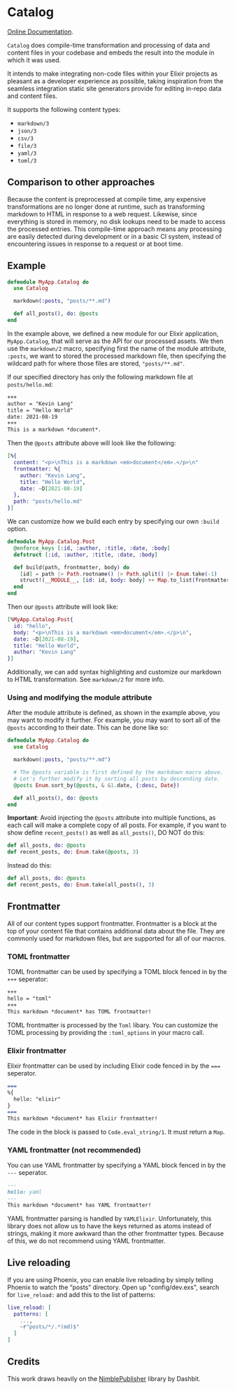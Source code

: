 # Catalog

[Online Documentation](https://hexdocs.pm/catalog).

<!-- MDOC !-->

`Catalog` does compile-time transformation and processing of data and content files
in your codebase and embeds the result into the module in which it was used.

It intends to make integrating non-code files within your Elixir projects 
as pleasant as a developer experience as possible, taking inspiration from
the seamless integration static site generators provide for editing in-repo 
data and content files.

It supports the following content types:

* `markdown/3`
* `json/3`
* `csv/3`
* `file/3`
* `yaml/3`
* `toml/3`

## Comparison to other approaches

Because the content is preprocessed at compile time, any expensive transformations
are no longer done at runtime, such as transforming markdown to HTML in response to
a web request. Likewise, since everything is stored in memory, no disk lookups need
to be made to access the processed entries. This compile-time approach means any processing
are easily detected during development or in a basic CI system, instead of encountering issues
in response to a request or at boot time. 

## Example

```elixir
defmodule MyApp.Catalog do
  use Catalog

  markdown(:posts, "posts/**.md")

  def all_posts(), do: @posts
end
```

In the example above, we defined a new module for our Elixir application, `MyApp.Catalog`,
that will serve as the API for our processed assets. We then use the `markdown/2` macro,
specifying first the name of the module attribute, `:posts`, we want to stored the processed markdown file,
then specifying the wildcard path for where those files are stored, `"posts/**.md"`.

If our specified directory has only the following markdown file at `posts/hello.md`:

```markdown
+++
author = "Kevin Lang"
title = "Hello World"
date: 2021-08-19
+++
This is a markdown *document*.
```

Then the `@posts` attribute above will look like the following:

```elixir
[%{
  content: "<p>\nThis is a markdown <em>document</em>.</p>\n"
  frontmatter: %{
    author: "Kevin Lang",
    title: "Hello World",
    date: ~D[2021-08-19]
  },
  path: "posts/hello.md"
}]
```

We can customize how we build each entry by specifying our own `:build` option.

```elixir 
defmodule MyApp.Catalog.Post
  @enforce_keys [:id, :author, :title, :date, :body]
  defstruct [:id, :author, :title, :date, :body]

  def build(path, frontmatter, body) do
    [id] = path |> Path.rootname() |> Path.split() |> Enum.take(-1)
    struct!(__MODULE__, [id: id, body: body] ++ Map.to_list(frontmatter))
  end
end
```

Then our `@posts` attribute will look like:

```elixir
[%MyApp.Catalog.Post{
  id: "hello",
  body: "<p>\nThis is a markdown <em>document</em>.</p>\n",
  date: ~D[2021-08-19],
  title: "Hello World",
  author: "Kevin Lang"
}]
```

Additionally, we can add syntax highlighting and customize our markdown to HTML
transformation. See `markdown/2` for more info.

### Using and modifying the module attribute

After the module attribute is defined, as shown in the example above, you may want to
modify it further. For example, you may want to sort all of the `@posts` according to
their date. This can be done like so:

```elixir
defmodule MyApp.Catalog do
  use Catalog

  markdown(:posts, "posts/**.md")

  # The @posts variable is first defined by the markdown macro above.
  # Let's further modify it by sorting all posts by descending date.
  @posts Enum.sort_by(@posts, & &1.date, {:desc, Date})

  def all_posts(), do: @posts
end
```

**Important**: Avoid injecting the `@posts` attribute into multiple functions,
as each call will make a complete copy of all posts. For example, if you want
to show define `recent_posts()` as well as `all_posts()`, DO NOT do this:

```elixir
def all_posts, do: @posts
def recent_posts, do: Enum.take(@posts, 3)
```

Instead do this:

```elixir
def all_posts, do: @posts
def recent_posts, do: Enum.take(all_posts(), 3)
```

## Frontmatter

All of our content types support frontmatter. Frontmatter is a block at the top of your
content file that contains additional data about the file. They are commonly used for markdown
files, but are supported for all of our macros.

### TOML frontmatter

TOML frontmatter can be used by specifying a TOML block fenced in by the `+++` seperator:

```markdown
+++
hello = "toml"
+++
This markdown *document* has TOML frontmatter!
```

TOML frontmatter is processed by the `Toml` libary. You can customize the TOML processing by providing
the `:toml_options` in your macro call.

### Elixir frontmatter

Elixir frontmatter can be used by including Elixir code fenced in by the `===` seperator.

```markdown
===
%{
  hello: "elixir"
}
===
This markdown *document* has Elxiir frontmatter!
```

The code in the block is passed to `Code.eval_string/1`. It must return a `Map`.

### YAML frontmatter (not recommended)

You can use YAML frontmatter by specifying a YAML block fenced in by the `---` seperator.

```markdown
---
hello: yaml
---
This markdown *document* has YAML frontmatter!
```

YAML frontmatter parsing is handled by `YAMLElixir`. Unfortunately, this library does not allow us to have the keys
returned as atoms instead of strings, making it more awkward than the other frontmatter types. Because of this,
we do not recommend using YAML frontmatter.

## Live reloading

If you are using Phoenix, you can enable live reloading by simply telling Phoenix to watch the “posts” directory. Open up "config/dev.exs", search for `live_reload:` and add this to the list of patterns:

```elixir
live_reload: [
  patterns: [
    ...,
    ~r"posts/*/.*(md)$"
  ]
]
```

## Credits

This work draws heavily on the [NimblePublisher](https://github.com/dashbitco/nimble_publisher) library by Dashbit.
